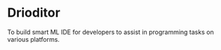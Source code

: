 # Drioditor
To build smart ML IDE for developers to assist in programming tasks on various platforms.
